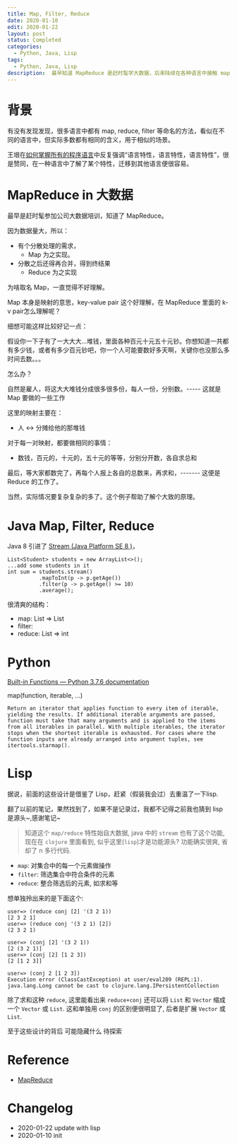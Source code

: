 ```yaml
---
title: Map, Filter, Reduce
date: 2020-01-10
edit: 2020-01-22
layout: post
status: Completed
categories:
  - Python, Java, Lisp
tags:
  - Python, Java, Lisp
description:  最早知道 MapReduce 是赶时髦学大数据，后来陆续在各种语言中接触 map, reduce, filter， 一直没有什么感觉， 直到最近才联系起来，原来都一样~
---
```


# 背景

有没有发现发现，很多语言中都有 map, reduce, filter 等命名的方法，看似在不同的语言中，但实际多数都有相同的含义，用于相似的场景。

王垠在[如何掌握所有的程序语言](http://www.yinwang.org/blog-cn/2017/07/06/master-pl)中反复强调“语言特性，语言特性，语言特性”，很是赞同，在一种语言中了解了某个特性，迁移到其他语言便很容易。

# MapReduce in 大数据

最早是赶时髦参加公司大数据培训，知道了 MapReduce。

因为数据量大，所以：

- 有个分散处理的需求，
  -  Map 为之实现。
- 分散之后还得再合并，得到终结果
  - Reduce 为之实现

为啥取名 Map，一直觉得不好理解。

Map 本身是映射的意思，key-value pair 这个好理解，在 MapReduce 里面的 k-v pair怎么理解呢？

细想可能这样比较好记一点：

假设你一下子有了一大大大...堆钱，里面各种百元十元五十元钞。你想知道一共都有多少钱，或者有多少百元钞吧，你一个人可能要数好多天啊，关键你也没那么多时间去数。。。

怎么办？

自然是雇人，将这大大堆钱分成很多很多份，每人一份，分别数。----- 这就是 Map 要做的一些工作

这里的映射主要在：

- 人 <-> 分摊给他的那堆钱

对于每一对映射，都要做相同的事情：

- 数钱，百元的，十元的，五十元的等等，分别分开数，各自求总和

最后，等大家都数完了，再每个人报上各自的总数来，再求和，------- 这便是 Reduce 的工作了。

当然，实际情况要复杂复杂的多了。这个例子帮助了解个大致的原理。

# Java Map, Filter, Reduce

Java 8 引进了 [Stream (Java Platform SE 8 )](https://docs.oracle.com/javase/8/docs/api/java/util/stream/Stream.html)， 

```
List<Student> students = new ArrayList<>();
...add some students in it
int sum = students.stream()
          .mapToInt(p -> p.getAge())
          .filter(p -> p.getAge() >= 10)
          .average();
  ```

很清爽的结构：

- map:  List<Person> => List<Integer>
- filter: 
- reduce: List<Integer> => int

# Python
[Built-in Functions — Python 3.7.6 documentation](https://docs.python.org/3.7/library/functions.html#map)
> 
map(function, iterable, ...)

    Return an iterator that applies function to every item of iterable, yielding the results. If additional iterable arguments are passed, function must take that many arguments and is applied to the items from all iterables in parallel. With multiple iterables, the iterator stops when the shortest iterable is exhausted. For cases where the function inputs are already arranged into argument tuples, see itertools.starmap().

# Lisp

据说，前面的这些设计是借鉴了 Lisp，赶紧（假装我会过）去重温了一下lisp.

翻了以前的笔记，果然找到了，如果不是记录过，我都不记得之前我也猜到 lisp 是源头~,感谢笔记~

> 知道这个 `map/reduce` 特性始自大数据, java 中的 `stream` 也有了这个功能, 现在在 `clojure` 里面看到, 似乎这里(`lisp`)才是功能源头? 功能确实很爽, 省却了 n 多行代码.

- `map`: 对集合中的每一个元素做操作
- `filter`: 筛选集合中符合条件的元素
- `reduce`: 整合筛选后的元素, 如求和等

想单独拎出来的是下面这个:

```
user=> (reduce conj [2] '(3 2 1))
[2 3 2 1]
user=> (reduce conj '(3 2 1) [2])
(2 3 2 1)

user=> (conj [2] '(3 2 1))
[2 (3 2 1)]
user=> (conj [2] [1 2 3])         
[2 [1 2 3]]

user=> (conj 2 [1 2 3]) 
Execution error (ClassCastException) at user/eval209 (REPL:1).
java.lang.Long cannot be cast to clojure.lang.IPersistentCollection
```

 除了求和这种 `reduce`, 这里能看出来 `reduce+conj` 还可以将 `List` 和 `Vector` 缩成 一个 `Vector` 或 `List`. 这和单独用 `conj` 的区别便很明显了, 后者是扩展 `Vector` 或 `List`.

 至于这些设计的背后 可能隐藏什么 待探索

# Reference

- [MapReduce](https://en.wikipedia.org/wiki/MapReduce)
 
# Changelog
- 2020-01-22 update with lisp
- 2020-01-10 init